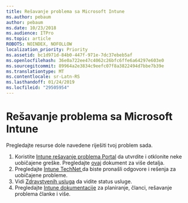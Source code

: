 ```yaml
---
title: Rešavanje problema sa Microsoft Intune
ms.author: pebaum
author: pebaum
ms.date: 10/23/2018
ms.audience: ITPro
ms.topic: article
ROBOTS: NOINDEX, NOFOLLOW
localization_priority: Priority
ms.assetid: bc1d971d-84b0-447f-971e-7dc37ebeb5af
ms.openlocfilehash: 36e0a722ee47c4062c26bfc6ffe6a64297e603e0
ms.sourcegitcommit: 89964a2e3834c9eefc07f8a3822494d7bbe7b39e
ms.translationtype: MT
ms.contentlocale: sr-Latn-RS
ms.lasthandoff: 01/24/2019
ms.locfileid: "29505954"
---
```

# <a name="troubleshoot-issues-with-microsoft-intune"></a>Rešavanje problema sa Microsoft Intune

Pregledajte resurse dole navedene riješiti tvoj problem sada.
  
1. Koristite [Intune rešavanje problema Portal](https://devicemanagement.microsoft.com/#blade/Microsoft_Intune_DeviceSettings/TroubleshootBlade) da utvrdite i otklonite neke uobičajene greške. Pregledajte [ovaj](https://docs.microsoft.com/en-us/intune/help-desk-operators) dokument za više detalja.  
2. Pregledajte [Intune TechNet ](https://social.technet.microsoft.com/forums/en-us/home?forum=microsoftintuneprod)da biste pronašli odgovore i rešenja za uobičajene probleme.  
3. Vidi [Zdravstvenih usluga](https://portal.office.com/AdminPortal/Home#/servicehealth) da vidite status usluge.   
4. Pregledajte [Intune dokumentacije](https://docs.microsoft.com/en-us/intune/) za planiranje, članci, rešavanje problema članke i više. 